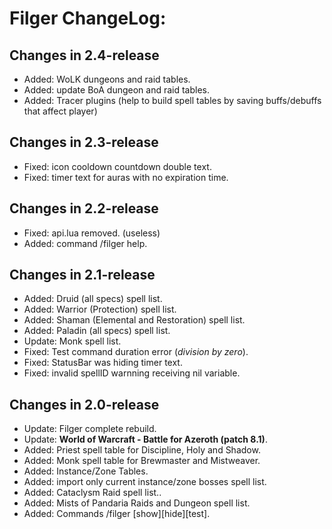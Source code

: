 # Filger ChangeLog:

## Changes in 2.4-release

+ Added: WoLK dungeons and raid tables.
+ Added: update BoA dungeon and raid tables.
+ Added: Tracer plugins (help to build spell tables by saving buffs/debuffs that affect player)

## Changes in 2.3-release

+ Fixed: icon cooldown countdown double text.
+ Fixed: timer text for auras with no expiration time.

## Changes in 2.2-release

+ Fixed: api.lua removed. (useless)
+ Added: command /filger help.

## Changes in 2.1-release

+ Added: Druid (all specs) spell list.
+ Added: Warrior (Protection) spell list.
+ Added: Shaman (Elemental and Restoration) spell list.
+ Added: Paladin (all specs) spell list.
+ Update: Monk spell list.
+ Fixed: Test command duration error (*division by zero*).
+ Fixed: StatusBar was hiding timer text.
+ Fixed: invalid spellID warnning receiving nil variable.

## Changes in 2.0-release

 + Update: Filger complete rebuild.
 + Update: **World of Warcraft - Battle for Azeroth (patch 8.1)**.
 + Added: Priest spell table for Discipline, Holy and Shadow.
 + Added: Monk spell table for Brewmaster and Mistweaver.
 + Added: Instance/Zone Tables.
 + Added: import only current instance/zone bosses spell list.
 + Added: Cataclysm Raid spell list..
 + Added: Mists of Pandaria Raids and Dungeon spell list.
 + Added: Commands /filger [show][hide][test].